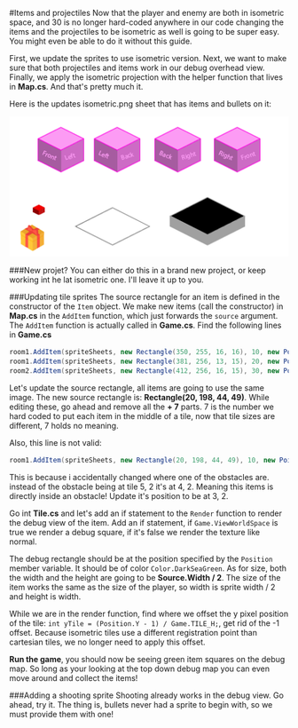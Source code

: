 #Items and projectiles
Now that the player and enemy are both in isometric space, and 30 is no longer hard-coded anywhere in our code changing the items and the projectiles to be isometric as well is going to be super easy. You might even be able to do it without this guide.

First, we update the sprites to use isometric version. Next, we want to make sure that both projectiles and items work in our debug overhead view. Finally, we apply the isometric projection with the helper function that lives in **Map.cs**. And that's pretty much it.

Here is the updates isometric.png sheet that has items and bullets on it:

![ITEMS](Images/isometric_items.png)

###New projet?
You can either do this in a brand new project, or keep working int he lat isometric one. I'll leave it up to you.

###Updating tile sprites
The source rectangle for an item is defined in the constructor of the ```Item``` object. We make new items (call the constructor) in **Map.cs** in the ```AddItem``` function, which just forwards the ```source``` argument. The ```AddItem``` function is actually called in **Game.cs**. Find the following lines in **Game.cs**

```cs
room1.AddItem(spriteSheets, new Rectangle(350, 255, 16, 16), 10, new Point(4 * TILE_W + 7, 2 * TILE_H + 7));
room1.AddItem(spriteSheets, new Rectangle(381, 256, 13, 15), 20, new Point(5 * TILE_W + 7, 4 * TILE_H + 7));
room2.AddItem(spriteSheets, new Rectangle(412, 256, 16, 15), 30, new Point(4 * TILE_W + 7, 2 * TILE_H + 7));
```

Let's update the source rectangle, all items are going to use the same image. The new source rectangle is: **Rectangle(20, 198, 44, 49)**. While editing these, go ahead and remove all the **+ 7** parts. 7 is the number we hard coded to put each item in the middle of a tile, now that tile sizes are different, 7 holds no meaning.

Also, this line is not valid:

```cs
room1.AddItem(spriteSheets, new Rectangle(20, 198, 44, 49), 10, new Point(4 * TILE_W, 2 * TILE_H));
```

This is because i accidentally changed where one of the obstacles are. instead of the obstacle being at tile 5, 2 it's at 4, 2. Meaning this items is directly inside an obstacle! Update it's position to be at 3, 2.

Go int **Tile.cs** and let's add an if statement to the ```Render``` function to render the debug view of the item. Add an if statement, if ```Game.ViewWorldSpace``` is true we render a debug square, if it's false we render the texture like normal.

The debug rectangle should be at the position specified by the ```Position``` member variable. It should be of color ```Color.DarkSeaGreen```. As for size, both the width and the height are going to be **Source.Width / 2**. The size of the item works the same as the size of the player, so width is sprite width / 2 and height is width.

While we are in the render function, find where we offset the y pixel position of the tile: ```int yTile = (Position.Y - 1) / Game.TILE_H;```, get rid of the -1 offset. Because isometric tiles use a different registration point than cartesian tiles, we no longer need to apply this offset.

**Run the game**, you should now be seeing green item squares on the debug map. So long as your looking at the top down debug map you can even move around and collect the items!

###Adding a shooting sprite
Shooting already works in the debug view. Go ahead, try it. The thing is, bullets never had a sprite to begin with, so we must provide them with one!